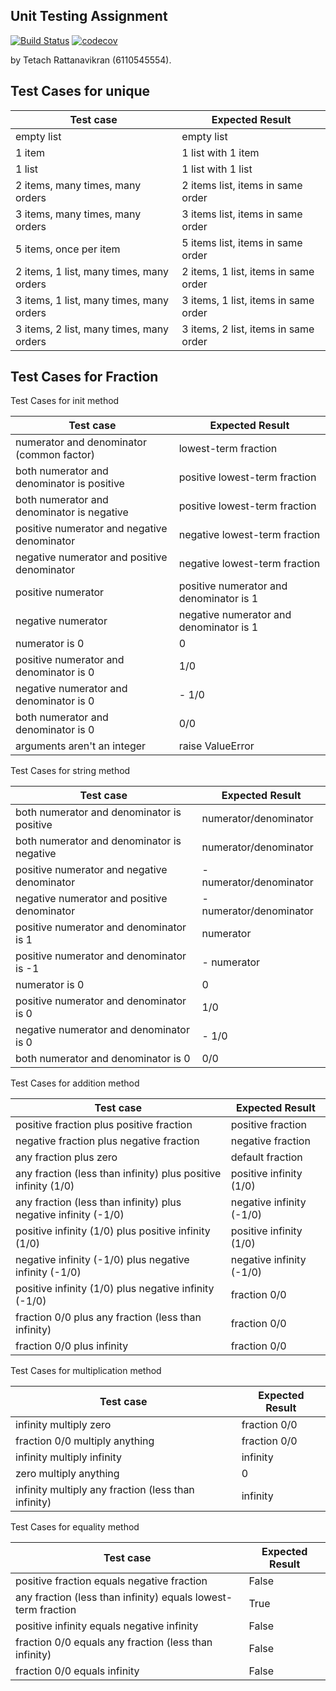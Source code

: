 ## Unit Testing Assignment
[![Build Status](https://travis-ci.com/theethaj/unittesting-theethaj.svg?branch=master)](https://travis-ci.com/theethaj/unittesting-theethaj)
[![codecov](https://codecov.io/gh/theethaj/unittesting-theethaj/branch/master/graph/badge.svg)](https://codecov.io/gh/theethaj/unittesting-theethaj)

by Tetach Rattanavikran (6110545554).



## Test Cases for unique

| Test case                                |  Expected Result                      |
|------------------------------------------|---------------------------------------|
| empty list                               |  empty list                           |
| 1 item                                   |  1 list with 1 item                   |
| 1 list                                   |  1 list with 1 list                   |
| 2 items, many times, many orders         |  2 items list, items in same order    |
| 3 items, many times, many orders         |  3 items list, items in same order    |
| 5 items, once per item	           |  5 items list, items in same order    |
| 2 items, 1 list, many times, many orders |  2 items, 1 list, items in same order |
| 3 items, 1 list, many times, many orders |  3 items, 1 list, items in same order |
| 3 items, 2 list, many times, many orders |  3 items, 2 list, items in same order |


## Test Cases for Fraction

Test Cases for init method

| Test case                                |  Expected Result                      |
|------------------------------------------|---------------------------------------|
| numerator and denominator (common factor) | lowest-term fraction |
| both numerator and denominator is positive | positive lowest-term fraction |
| both numerator and denominator is negative | positive lowest-term fraction |
| positive numerator and negative denominator | negative lowest-term fraction |
| negative numerator and positive denominator | negative lowest-term fraction |
| positive numerator | positive numerator and denominator is 1 |
| negative numerator | negative numerator and denominator is 1 |
| numerator is 0 | 0 |
| positive numerator and denominator is 0 | 1/0 |
| negative numerator and denominator is 0 | - 1/0 |
| both numerator and denominator is 0 | 0/0 |
| arguments aren't an integer | raise ValueError |

Test Cases for string method

| Test case                                |  Expected Result                      |
|------------------------------------------|---------------------------------------|
| both numerator and denominator is positive | numerator/denominator |
| both numerator and denominator is negative | numerator/denominator |
| positive numerator and negative denominator | - numerator/denominator |
| negative numerator and positive denominator | - numerator/denominator |
| positive numerator and denominator is 1 | numerator |
| positive numerator and denominator is -1 | - numerator |
| numerator is 0 | 0 |
| positive numerator and denominator is 0 | 1/0 |
| negative numerator and denominator is 0 | - 1/0 |
| both numerator and denominator is 0 | 0/0 |

Test Cases for addition method

| Test case                                |  Expected Result                      |
|------------------------------------------|---------------------------------------|
| positive fraction plus positive fraction | positive fraction |
| negative fraction plus negative fraction | negative fraction |
| any fraction plus zero | default fraction |
| any fraction (less than infinity) plus positive infinity (1/0) | positive infinity (1/0) |
| any fraction (less than infinity) plus negative infinity (-1/0) | negative infinity (-1/0) |
| positive infinity (1/0) plus positive infinity (1/0) | positive infinity (1/0) |
| negative infinity (-1/0) plus negative infinity (-1/0) | negative infinity (-1/0) |
| positive infinity (1/0) plus negative infinity (-1/0) | fraction 0/0 |
| fraction 0/0 plus any fraction (less than infinity) | fraction 0/0 |
| fraction 0/0 plus infinity | fraction 0/0 |

Test Cases for multiplication method

| Test case                                |  Expected Result                      |
|------------------------------------------|---------------------------------------|
| infinity multiply zero | fraction 0/0 |
| fraction 0/0 multiply anything | fraction 0/0 |
| infinity multiply infinity | infinity |
| zero multiply anything | 0 |
| infinity multiply any fraction (less than infinity) | infinity |

Test Cases for equality method

| Test case                                |  Expected Result                      |
|------------------------------------------|---------------------------------------|
| positive fraction equals negative fraction | False |
| any fraction (less than infinity) equals lowest-term fraction | True |
| positive infinity equals negative infinity | False |
| fraction 0/0 equals any fraction (less than infinity) | False |
| fraction 0/0 equals infinity | False |